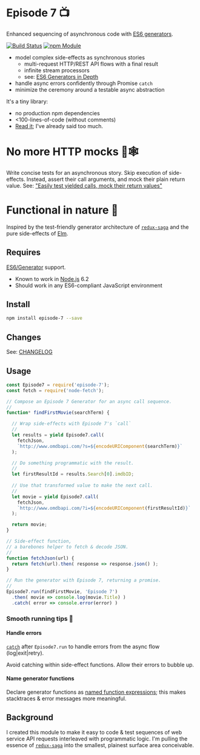 Episode 7 📺
============
Enhanced sequencing of asynchronous code with [ES6 generators](https://developer.mozilla.org/en-US/docs/Web/JavaScript/Reference/Global_Objects/Generator).

[![Build Status](https://travis-ci.org/mars/episode-7.svg?branch=master)](https://travis-ci.org/mars/episode-7)
[![npm Module](https://img.shields.io/npm/v/episode-7.svg)](https://www.npmjs.com/package/episode-7)

* model complex side-effects as synchronous stories
  * multi-request HTTP/REST API flows with a final result
  * infinite stream processors
  * see: [ES6 Generators in Depth](https://ponyfoo.com/articles/es6-generators-in-depth)
* handle async errors confidently through Promise `catch`
* minimize the ceremony around a testable async abstraction

It's a tiny library:

* no production npm dependencies
* <100-lines-of-code (without comments)
* [Read it](index.js); I've already said too much.


# No more HTTP mocks 🚫🕸

Write concise tests for an asynchronous story. Skip execution of side-effects. Instead, assert their call arguments, and mock their plain return value.
See: ["Easily test yielded calls, mock their return values"](index-test.js)

# Functional in nature 🌲

Inspired by the test-friendly generator architecture of [`redux-saga`](https://github.com/yelouafi/redux-saga) and the pure side-effects of [Elm](http://elm-lang.org).

Requires
--------

[ES6/Generator](https://developer.mozilla.org/en-US/docs/Web/JavaScript/Reference/Global_Objects/Generator) support.

* Known to work in [Node.js](https://nodejs.org) 6.2
* Should work in any ES6-compliant JavaScript environment

Install
-------

```bash
npm install episode-7 --save
```

Changes
-------

See: [CHANGELOG](CHANGELOG.markdown)

Usage
-----

```javascript
const Episode7 = require('episode-7');
const fetch = require('node-fetch');

// Compose an Episode 7 Generator for an async call sequence.
//
function* findFirstMovie(searchTerm) {

  // Wrap side-effects with Episode 7's `call`
  //
  let results = yield Episode7.call(
    fetchJson,
    `http://www.omdbapi.com/?s=${encodeURIComponent(searchTerm)}`
  );

  // Do something programmatic with the result.
  //
  let firstResultId = results.Search[0].imdbID;
  
  // Use that transformed value to make the next call.
  //
  let movie = yield Episode7.call(
    fetchJson,
    `http://www.omdbapi.com/?i=${encodeURIComponent(firstResultId)}`
  );

  return movie;
}

// Side-effect function,
// a barebones helper to fetch & decode JSON.
//
function fetchJson(url) {
  return fetch(url).then( response => response.json() );
}

// Run the generator with Episode 7, returning a promise.
//
Episode7.run(findFirstMovie, 'Episode 7')
  .then( movie => console.log(movie.Title) )
  .catch( error => console.error(error) )
```

### Smooth running tips 🚝

#### Handle errors

[`catch`](https://developer.mozilla.org/en-US/docs/Web/JavaScript/Reference/Global_Objects/Promise/catch) after `Episode7.run` to handle errors from the async flow (log|exit|retry).

Avoid catching within side-effect functions. Allow their errors to bubble up.

#### Name generator functions

Declare generator functions as [named function expressions](https://developer.mozilla.org/en-US/docs/Web/JavaScript/Reference/Operators/function); this makes stacktraces & error messages more meaningful.


Background
----------
I created this module to make it easy to code & test sequences of web service API requests interleaved with programmatic logic. I'm pulling the essence of [`redux-saga`](https://github.com/yelouafi/redux-saga) into the smallest, plainest surface area conceivable.

